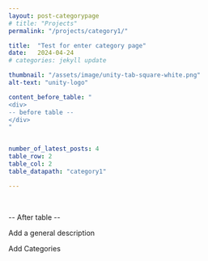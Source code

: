 ```yaml
---
layout: post-categorypage
# title: "Projects"
permalink: "/projects/category1/"

title:  "Test for enter category page"
date:   2024-04-24
# categories: jekyll update

thumbnail: "/assets/image/unity-tab-square-white.png"
alt-text: "unity-logo"

content_before_table: "
<div> 
-- before table --
</div>
"


number_of_latest_posts: 4
table_row: 2
table_col: 2
table_datapath: "category1"

---
```




<br>


-- After table --

Add a general description

Add Categories


